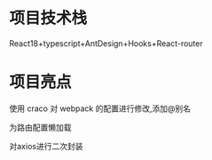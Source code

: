# 项目技术栈

React18+typescript+AntDesign+Hooks+React-router

# 项目亮点

使用 craco 对 webpack 的配置进行修改,添加@别名

为路由配置懒加载

对axios进行二次封装


